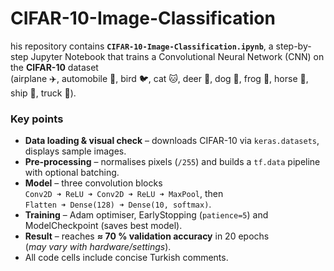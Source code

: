 # CIFAR-10-Image-Classification

his repository contains **`CIFAR-10-Image-Classification.ipynb`**, a step-by-step Jupyter Notebook that
trains a Convolutional Neural Network (CNN) on the **CIFAR-10** dataset  
(airplane ✈️, automobile 🚗, bird 🐦, cat 🐱, deer 🦌, dog 🐶, frog 🐸, horse 🐴,
ship 🚢, truck 🚚).

### Key points
- **Data loading & visual check** – downloads CIFAR-10 via `keras.datasets`,
  displays sample images.  
- **Pre-processing** – normalises pixels (`/255`) and builds a
  `tf.data` pipeline with optional batching.  
- **Model** – three convolution blocks  
  `Conv2D ➜ ReLU ➜ Conv2D ➜ ReLU ➜ MaxPool`, then  
  `Flatten ➜ Dense(128) ➜ Dense(10, softmax)`.  
- **Training** – Adam optimiser, EarlyStopping (`patience=5`) and
  ModelCheckpoint (saves best model).  
- **Result** – reaches **≈ 70 % validation accuracy** in 20 epochs  
  (*may vary with hardware/settings*).  
- All code cells include concise Turkish comments.
